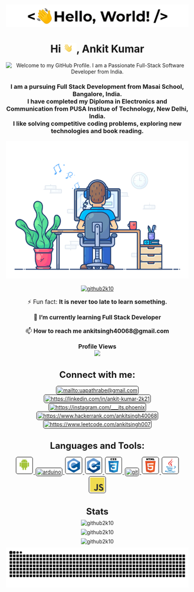 <p align='center' style='margin: 16px 4px 8px;'>
    <img src="./assets/greetings.gif" alt="Hello World" />
</p>

<h1 align="center">
    Hi <img src='./assets/wave.gif' height='26' alt='there'>, Ankit Kumar
</h1>

<p align='center' style='margin: 16px 4px 8px;'>
    <img src="https://readme-typing-svg.herokuapp.com?font=Fira+Code&pause=1000&color=54A6FF&center=true&vCenter=true&multiline=true&width=710&height=70&lines=Welcome+to+my+GitHub+Profile;I+am+a+passionate+full-stack+software+engineer+from+India" alt="Welcome to my GitHub Profile. I am a Passionate Full-Stack Software Developer from India." />
</p>

<h3 align="center">
    I am a pursuing Full Stack Development from Masai School, Bangalore, India.<br />
    I have completed my Diploma in Electronics and Communication from PUSA Institue of Technology, New Delhi, India.<br />
    I like solving competitive coding problems, exploring new technologies and book reading.
</h3>

<p align='center' style='margin: 16px 4px 8px;'>
    <img src="./assets/dev-working_rounded.gif" alt="working developer">
</p>

<p align="center" style='margin: 16px 4px 8px;'> <a href="https://github.com/ryo-ma/github-profile-trophy"><img src="https://github-profile-trophy.vercel.app/?username=github2k10&theme=gruvbox&column=7&margin-w=2&margin-h=2&no-bg=true&no-frame=true" alt="github2k10" /></a> </p>

<p align='center' style='font-size: 16px;'>
    ⚡ Fun fact: <strong>It is never too late to learn something.</strong>
</p>

<p align='center' style='font-size: 16px;'>
    🌱 <strong>I’m currently learning Full Stack Developer</strong>
</p>

<p align='center' style='font-size: 16px;'>
    📫 <strong> How to reach me ankitsingh40068@gmail.com</strong>
</p>

<p align="center" style='font-size: 16px;'> 
  <b>Profile Views</b><br>
  <img src="https://komarev.com/ghpvc/?username=Github2k10&style=flat-square" />
</p>

<h3 align="center" style='margin: 32px 4px 8px; font-size: 24px;'>
    Connect with me:
</h3>
<p align="center" style='margin: 16px 4px 8px;'>
    <a href="ankitsingh40068@gmail.com" target="blank" rel="noreferrer">
        <img align="center" src="https://www.vectorlogo.zone/logos/gmail/gmail-icon.svg" alt="mailto:uapathrabe@gmail.com" height="30" width="30" style="background: #ffffff; border-radius: 5px; border: 1px solid #000000; margin: 0 2px; padding: 2px;" />
    </a>
    <a href="https://linkedin.com/in/ankit-kumar-2k21" target="blank" rel="noreferrer">
        <img align="center" src="https://www.vectorlogo.zone/logos/linkedin/linkedin-icon.svg" alt="https://linkedin.com/in/ankit-kumar-2k21" height="30" width="30" style="background: #ffffff; border-radius: 5px; border: 1px solid #000000; margin: 0 2px; padding: 2px;" />
    </a>
    <a href="https://instagram.com/___its.phoenix" target="blank" rel="noreferrer">
        <img align="center" src="https://www.vectorlogo.zone/logos/instagram/instagram-icon.svg" alt="https://instagram.com/___its.phoenix" height="30" width="30" style="background: #ffffff; border-radius: 5px; border: 1px solid #000000; margin: 0 2px; padding: 2px;" />
    </a>
    <a href="https://www.hackerrank.com/ankitsingh40068" target="blank" rel="noreferrer">
        <img align="center" src="https://hrcdn.net/fcore/assets/brand/logo-new-white-green-a5cb16e0ae.svg" alt="https://www.hackerrank.com/ankitsingh40068" height="30" width="30" style="background: #ffffff; border-radius: 5px; border: 1px solid #000000; margin: 0 2px; padding: 2px;" />
    </a>
    <a href="https://www.leetcode.com/ankitsingh007" target="blank" rel="noreferrer">
        <img align="center" src="https://assets.leetcode.com/static_assets/public/icons/favicon-16x16.png" alt="https://www.leetcode.com/ankitsingh007" height="30" width="30" style="background: #ffffff; border-radius: 5px; border: 1px solid #000000; margin: 0 2px; padding: 2px;" />
    </a>
</p>

<h3 align="center" style='margin: 32px 4px 8px; font-size: 24px;'>
    Languages and Tools:
</h3>

<p align="center" style='margin: 16px 4px 32px;'> 
    <a href="https://developer.android.com" target="_blank" rel="noreferrer"> 
        <img src="https://raw.githubusercontent.com/devicons/devicon/master/icons/android/android-original-wordmark.svg" alt="android" width="40" height="40" style="background: #ffffff; border-radius: 5px; border: 1px solid #000000; margin: 0 2px; padding: 2px;" /> 
    </a>
    <a href="https://www.arduino.cc/" target="_blank" rel="noreferrer">     
        <img src="https://cdn.worldvectorlogo.com/logos/arduino-1.svg" alt="arduino" width="40" height="40" style="background: #ffffff; border-radius: 5px; border: 1px solid #000000; margin: 0 2px; padding: 2px;"/> 
    </a>
    <a href="https://www.cprogramming.com/" target="_blank" rel="noreferrer"> 
        <img src="https://raw.githubusercontent.com/devicons/devicon/master/icons/c/c-original.svg" alt="c" width="40" height="40" style="background: #ffffff; border-radius: 5px; border: 1px solid #000000; margin: 0 2px; padding: 2px;"/>
    </a>
    <a href="https://www.w3schools.com/cpp/" target="_blank" rel="noreferrer"> 
        <img src="https://raw.githubusercontent.com/devicons/devicon/master/icons/cplusplus/cplusplus-original.svg" alt="cplusplus" width="40" height="40" style="background: #ffffff; border-radius: 5px; border: 1px solid #000000; margin: 0 2px; padding: 2px;"/> 
    </a>
    <a href="https://www.w3schools.com/css/" target="_blank" rel="noreferrer"> 
        <img src="https://raw.githubusercontent.com/devicons/devicon/master/icons/css3/css3-original-wordmark.svg" alt="css3" width="40" height="40" style="background: #ffffff; border-radius: 5px; border: 1px solid #000000; margin: 0 2px; padding: 2px;"/> 
    </a>
    <a href="https://git-scm.com/" target="_blank" rel="noreferrer">        
        <img src="https://www.vectorlogo.zone/logos/git-scm/git-scm-icon.svg" alt="git" width="40" height="40" style="background: #ffffff; border-radius: 5px; border: 1px solid #000000; margin: 0 2px; padding: 2px;"/> 
    </a>
    <a href="https://www.w3.org/html/" target="_blank" rel="noreferrer">    
        <img src="https://raw.githubusercontent.com/devicons/devicon/master/icons/html5/html5-original-wordmark.svg" alt="html5" width="40" height="40" style="background: #ffffff; border-radius: 5px; border: 1px solid #000000; margin: 0 2px; padding: 2px;"/> 
    </a>
    <a href="https://www.java.com" target="_blank" rel="noreferrer">    
        <img src="https://raw.githubusercontent.com/devicons/devicon/master/icons/java/java-original.svg" alt="java" width="40" height="40" style="background: #ffffff; border-radius: 5px; border: 1px solid #000000; margin: 0 2px; padding: 2px;"/> 
    </a>
    <a href="https://developer.mozilla.org/en-US/docs/Web/JavaScript" target="_blank" rel="noreferrer"> 
        <img src="https://raw.githubusercontent.com/devicons/devicon/master/icons/javascript/javascript-original.svg" alt="javascript" width="40" height="40" style="background: #ffffff; border-radius: 5px; border: 1px solid #000000; margin: 0 2px; padding: 2px;"/> 
    </a> 
</p>

<h3 align="center" style='margin: 0px 4px 8px; font-size: 24px;'>
    Stats
</h3>
<p align="center" style='margin: 8px 4px;'>
    <img src="https://github-readme-stats.vercel.app/api/top-langs?username=github2k10&show_icons=true&locale=en&layout=compact&theme=gruvbox&langs_count=10" alt="github2k10" />
</p>

<p align="center" style='margin: 8px 4px;'>
    <img src="https://github-readme-stats.vercel.app/api?username=github2k10&show_icons=true&locale=en&theme=gruvbox" alt="github2k10" />
</p>

<p align="center" style='margin: 8px 4px;'>
    <img src="https://github-readme-streak-stats.herokuapp.com/?user=github2k10&theme=gruvbox" alt="github2k10" />
</p>

<p align="center" style='margin: 8px 4px;'>
    <img src="https://github.com/Github2k10/Github2k10/blob/output/github-contribution-grid-snake.svg" alt="My snake eating contribution graph" />
</p>


